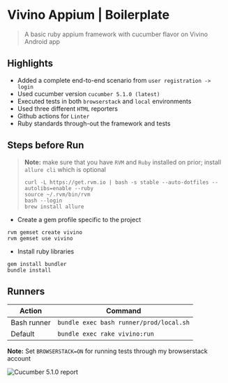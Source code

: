# Vivino Appium | Boilerplate
> A basic ruby appium framework with cucumber flavor on Vivino Android app

## Highlights
- Added a complete end-to-end scenario from `user registration -> login` 
- Used cucumber version `cucumber 5.1.0 (latest)`
- Executed tests in both `browserstack` and `local` environments 
- Used three different `HTML` reporters
- Github actions for `Linter`
- Ruby standards through-out the framework and tests


## Steps before Run
> **Note:** make sure that you have `RVM` and `Ruby` installed on prior; install `allure cli` which is optional
>
> ```
> curl -L https://get.rvm.io | bash -s stable --auto-dotfiles --autolibs=enable --ruby
> source ~/.rvm/bin/rvm
> bash --login
> brew install allure
> ```

- Create a gem profile specific to the project 
```
rvm gemset create vivino
rvm gemset use vivino
```

- Install ruby libraries
```
gem install bundler
bundle install
```

## Runners

| Action         | Command            |
| -------------- | ---------          |
| Bash runner    | `bundle exec bash runner/prod/local.sh` |
| Default        | `bundle exec rake vivino:run` |

**Note:** Set `BROWSERSTACK=ON` for running tests through my browserstack account 

![Cucumber 5.1.0 report](https://i.imgur.com/FNmYyEP.png)
